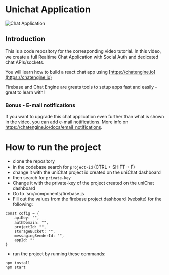 # Unichat Application

![Chat Application](https://i.ibb.co/GJwyy9m/Bv9-Js3-QLOLY-HD.jpg)

## Introduction

This is a code repository for the corresponding video tutorial. In this video, we create a full Realtime Chat Application with Social Auth and dedicated chat APIs/sockets.

You will learn how to build a react chat app using [https://chatengine.io](https://chatengine.io)

Firebase and Chat Engine are greats tools to setup apps fast and easily - great to learn with!

### Bonus - E-mail notifications

If you want to upgrade this chat application even further than what is shown in the video, you can add e-mail notifications. More info on https://chatengine.io/docs/email_notifications.

# How to run the project

- clone the repository
- in the codebase search for `project-id` (CTRL + SHIFT + F)
- change it with the uniChat project id created on the uniChat dashboard
- then search for `private-key`
- Change it with the private-key of the project created on the uniChat dashboard
- Go to `src/components/firebase.js
- Fill out the values from the firebase project dashboard (website) for the following:

```
const cofig = {
    apiKey: "",
    authDomain: "",
    projectId: "",
    storageBucket: "",
    messagingSenderId: "",
    appId: ""
}
```

- run the project by running these commands:

```
npm install
npm start
```
